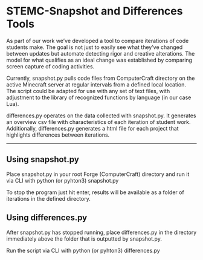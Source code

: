 # STEMC-Snapshot and Differences Tools
As part of our work we’ve developed a tool to compare iterations of code students make. The goal is not just to easily see what they’ve changed between updates but automate detecting rigor and creative alterations. The model for what qualifies as an ideal change was established by comparing screen capture of coding activities. 

Currently, snapshot.py pulls code files from ComputerCraft directory on the active Minecraft server at regular intervals from a defined local location. The script could be adapted for use with any set of text files, with adjustment to the library of recognized functions by language (in our case Lua).

differences.py operates on the data collected with snapshot.py. It generates an overview csv file with characteristics of each iteration of student work. Additionally, differences.py generates a html file for each project that highlights differences between iterations.

---
## Using snapshot.py
Place snapshot.py in your root Forge (ComputerCraft) directory and run it via CLI with python (or pyhton3) snapshot.py

To stop the program just hit enter, results will be available as a folder of iterations in the defined directory.

## Using differences.py
After snapshot.py has stopped running, place differences.py in the directory immediately above the folder that is outputted by snapshot.py.

Run the script via CLI with python (or pyhton3) differences.py